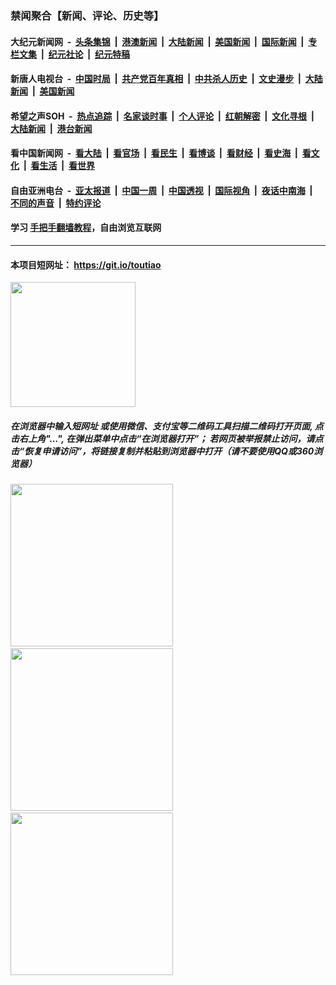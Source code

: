 ### 禁闻聚合【新闻、评论、历史等】

#### 大纪元新闻网 &nbsp;-&nbsp; [头条集锦](indexes/E头条集锦.md?t=02111633) &nbsp;|&nbsp; [港澳新闻](indexes/E港澳新闻.md?t=02111633)  &nbsp;|&nbsp; [大陆新闻](indexes/E大陆新闻.md?t=02111633) &nbsp;|&nbsp; [美国新闻](indexes/E美国新闻.md?t=02111633) &nbsp;|&nbsp; [国际新闻](indexes/E国际新闻.md?t=02111633) &nbsp;|&nbsp; [专栏文集](indexes/E专栏文集.md?t=02111633) &nbsp;|&nbsp; [纪元社论](indexes/E纪元社论.md?t=02111633) &nbsp;|&nbsp; [纪元特稿](indexes/E纪元特稿.md?t=02111633) 

#### 新唐人电视台 &nbsp;-&nbsp; [中国时局](indexes/N中国时局.md?t=02111633) &nbsp;|&nbsp; [共产党百年真相](indexes/N共产党百年真相.md?t=02111633) &nbsp;|&nbsp; [中共杀人历史](indexes/N中共杀人历史.md?t=02111633) &nbsp;|&nbsp; [文史漫步](indexes/N文史漫步.md?t=02111633) &nbsp;|&nbsp; [大陆新闻](indexes/N大陆新闻.md?t=02111633) &nbsp;|&nbsp; [美国新闻](indexes/N美国新闻.md?t=02111633)

#### 希望之声SOH &nbsp;-&nbsp; [热点追踪](indexes/H热点追踪.md?t=02111633) &nbsp;|&nbsp; [名家谈时事](indexes/H名家谈时事.md?t=02111633) &nbsp;|&nbsp; [个人评论](indexes/H个人评论.md?t=02111633)  &nbsp;|&nbsp; [红朝解密](indexes/H红朝解密.md?t=02111633) &nbsp;|&nbsp; [文化寻根](indexes/H文化寻根.md?t=02111633) &nbsp;|&nbsp; [大陆新闻](indexes/H大陆新闻.md?t=02111633) &nbsp;|&nbsp; [港台新闻](indexes/H港台新闻.md?t=02111633)

#### 看中国新闻网 &nbsp;-&nbsp; [看大陆](indexes/S看大陆.md?t=02111633) &nbsp;|&nbsp; [看官场](indexes/S看官场.md?t=02111633) &nbsp;|&nbsp; [看民生](indexes/S看民生.md?t=02111633)  &nbsp;|&nbsp; [看博谈](indexes/S看博谈.md?t=02111633) &nbsp;|&nbsp; [看财经](indexes/S看财经.md?t=02111633) &nbsp;|&nbsp; [看史海](indexes/S看史海.md?t=02111633) &nbsp;|&nbsp; [看文化](indexes/S看文化.md?t=02111633) &nbsp;|&nbsp; [看生活](indexes/S看生活.md?t=02111633) &nbsp;|&nbsp; [看世界](indexes/S看世界.md?t=02111633)

#### 自由亚洲电台 &nbsp;-&nbsp; [亚太报道](indexes/R亚太报道.md?t=02111633) &nbsp;|&nbsp; [中国一周](indexes/R中国一周.md?t=02111633) &nbsp;|&nbsp; [中国透视](indexes/R中国透视.md?t=02111633)  &nbsp;|&nbsp; [国际视角](indexes/R国际视角.md?t=02111633) &nbsp;|&nbsp; [夜话中南海](indexes/R夜话中南海.md?t=02111633) &nbsp;|&nbsp; [不同的声音](indexes/R不同的声音.md?t=02111633) &nbsp;|&nbsp; [特约评论](indexes/R特约评论.md?t=02111633)

#### 学习 [手把手翻墙教程](https://github.com/gfw-breaker/guides/wiki)，自由浏览互联网

----

#### 本项目短网址： https://git.io/toutiao
<img src="https://raw.githubusercontent.com/gfw-breaker/banned-news/master/scripts/img/qr.png" width="200px"/>  

##### 在浏览器中输入短网址 或使用微信、支付宝等二维码工具扫描二维码打开页面, 点击右上角"...", 在弹出菜单中点击“在浏览器打开”； 若网页被举报禁止访问，请点击“恢复申请访问”，将链接复制并粘贴到浏览器中打开（请不要使用QQ或360浏览器）

<img src="https://raw.githubusercontent.com/gfw-breaker/banned-news/master/scripts/img/1.png" width="260px"/> &nbsp; <img src="https://raw.githubusercontent.com/gfw-breaker/banned-news/master/scripts/img/2.png" width="260px"/> &nbsp; <img src="https://raw.githubusercontent.com/gfw-breaker/banned-news/master/scripts/img/3.png" width="260px"/>
